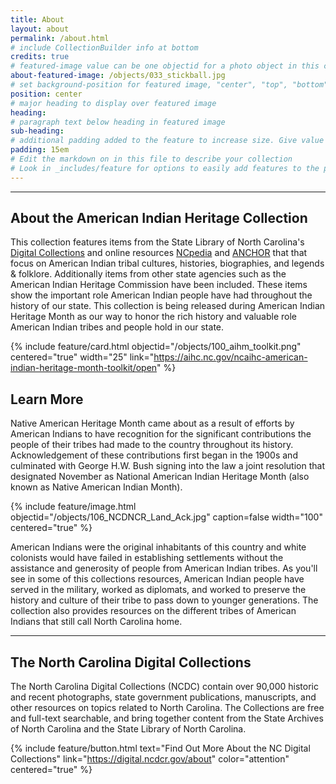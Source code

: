 ```yaml
---
title: About
layout: about
permalink: /about.html
# include CollectionBuilder info at bottom
credits: true
# featured-image value can be one objectid for a photo object in this collection, a relative path to an image in this project, or a full url to any image. If left blank, no featured image will appear at top of About page.
about-featured-image: /objects/033_stickball.jpg
# set background-position for featured image, "center", "top", "bottom"
position: center
# major heading to display over featured image
heading: 
# paragraph text below heading in featured image
sub-heading: 
# additional padding added to the feature to increase size. Give value in em or px, e.g. "5em".
padding: 15em
# Edit the markdown on in this file to describe your collection
# Look in _includes/feature for options to easily add features to the page
---
```

---
## About the American Indian Heritage Collection

This collection features items from the State Library of North Carolina's [Digital Collections](https://digital.ncdcr.gov/) and online resources [NCpedia](https://ncpedia.org/) and [ANCHOR](https://ncpedia.org/anchor/anchor) that that focus on American Indian tribal cultures, histories, biographies, and legends & folklore. Additionally items from other state agencies such as the American Indian Heritage Commission have been included. These items show the important role American Indian people have had throughout the history of our state. This collection is being released during American Indian Heritage Month as our way to honor the rich history and valuable role American Indian tribes and people hold in our state. 

{% include feature/card.html objectid="/objects/100_aihm_toolkit.png" centered="true" width="25" link="https://aihc.nc.gov/ncaihc-american-indian-heritage-month-toolkit/open" %}
## Learn More

Native American Heritage Month came about as a result of efforts by American Indians to have recognition for the significant contributions the people of their tribes had made to the country throughout its history. Acknowledgement of these contributions first began in the 1900s and culminated with George H.W. Bush signing into the law a joint resolution that designated November as National American Indian Heritage Month (also known as Native American Indian Month).  

{% include feature/image.html objectid="/objects/106_NCDNCR_Land_Ack.jpg" caption=false width="100" centered="true" %}

American Indians were the original inhabitants of this country and white colonists would have failed in establishing settlements without the assistance and generosity of people from American Indian tribes. As you'll see in some of this collections resources, American Indian people have served in the military, worked as diplomats, and worked to preserve the history and culture of their tribe to pass down to younger generations.  The collection also provides resources on the different tribes of American Indians that still call North Carolina home. 

---------------------------------------------------------------------------------------
## The North Carolina Digital Collections
The North Carolina Digital Collections (NCDC) contain over 90,000 historic and recent photographs, state government publications, manuscripts, and other resources on topics related to North Carolina.  The Collections are free and full-text searchable, and bring together content from the State Archives of North Carolina and the State Library of North Carolina.

{% include feature/button.html text="Find Out More About the NC Digital Collections" link="https://digital.ncdcr.gov/about" color="attention" centered="true" %}